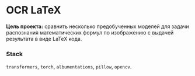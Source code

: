 # OCR LaTeX

**Цель проекта:** сравнить несколько предобученных моделей для задачи распознания математических формул по изображению с выдачей результата в виде LaTeX кода.


### Stack
`transformers`, `torch`, `albumentations`, `pillow`, `opencv`.
